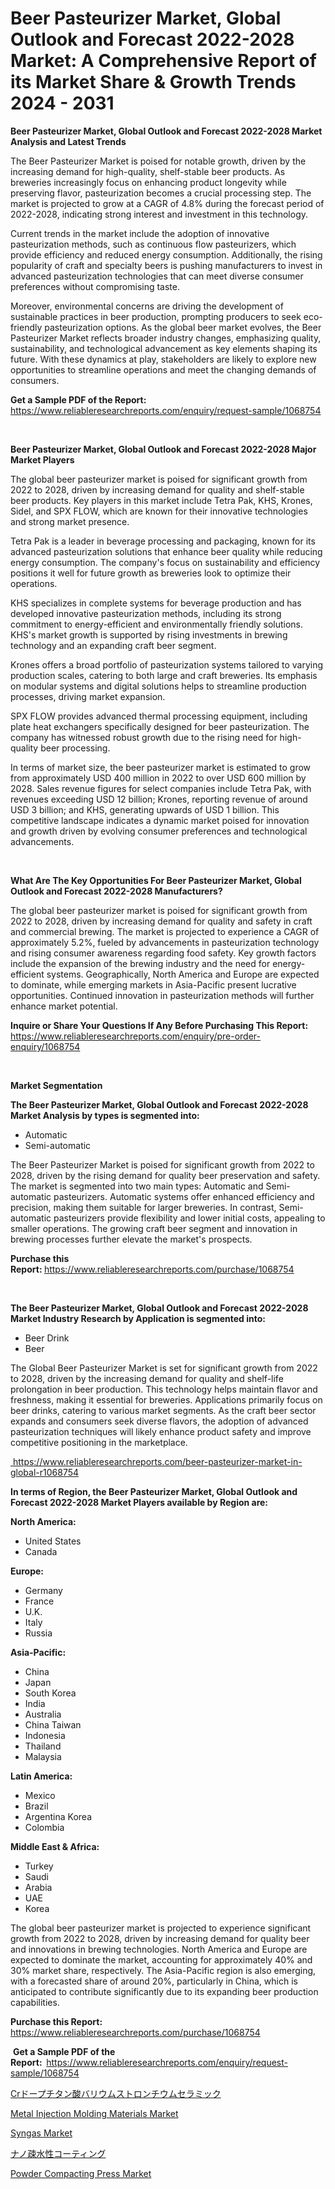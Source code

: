 <p><h1>Beer Pasteurizer Market, Global Outlook and Forecast 2022-2028 Market: A Comprehensive Report of its Market Share & Growth Trends 2024 - 2031</h1></p><p><strong>Beer Pasteurizer Market, Global Outlook and Forecast 2022-2028 Market Analysis and Latest Trends</strong></p>
<p><p>The Beer Pasteurizer Market is poised for notable growth, driven by the increasing demand for high-quality, shelf-stable beer products. As breweries increasingly focus on enhancing product longevity while preserving flavor, pasteurization becomes a crucial processing step. The market is projected to grow at a CAGR of 4.8% during the forecast period of 2022-2028, indicating strong interest and investment in this technology.</p><p>Current trends in the market include the adoption of innovative pasteurization methods, such as continuous flow pasteurizers, which provide efficiency and reduced energy consumption. Additionally, the rising popularity of craft and specialty beers is pushing manufacturers to invest in advanced pasteurization technologies that can meet diverse consumer preferences without compromising taste. </p><p>Moreover, environmental concerns are driving the development of sustainable practices in beer production, prompting producers to seek eco-friendly pasteurization options. As the global beer market evolves, the Beer Pasteurizer Market reflects broader industry changes, emphasizing quality, sustainability, and technological advancement as key elements shaping its future. With these dynamics at play, stakeholders are likely to explore new opportunities to streamline operations and meet the changing demands of consumers.</p></p>
<p><strong>Get a Sample PDF of the Report:&nbsp;</strong> <a href="https://www.reliableresearchreports.com/enquiry/request-sample/1068754">https://www.reliableresearchreports.com/enquiry/request-sample/1068754</a></p>
<p>&nbsp;</p>
<p><strong>Beer Pasteurizer Market, Global Outlook and Forecast 2022-2028 Major Market Players</strong></p>
<p><p>The global beer pasteurizer market is poised for significant growth from 2022 to 2028, driven by increasing demand for quality and shelf-stable beer products. Key players in this market include Tetra Pak, KHS, Krones, Sidel, and SPX FLOW, which are known for their innovative technologies and strong market presence.</p><p>Tetra Pak is a leader in beverage processing and packaging, known for its advanced pasteurization solutions that enhance beer quality while reducing energy consumption. The company's focus on sustainability and efficiency positions it well for future growth as breweries look to optimize their operations.</p><p>KHS specializes in complete systems for beverage production and has developed innovative pasteurization methods, including its strong commitment to energy-efficient and environmentally friendly solutions. KHS's market growth is supported by rising investments in brewing technology and an expanding craft beer segment.</p><p>Krones offers a broad portfolio of pasteurization systems tailored to varying production scales, catering to both large and craft breweries. Its emphasis on modular systems and digital solutions helps to streamline production processes, driving market expansion.</p><p>SPX FLOW provides advanced thermal processing equipment, including plate heat exchangers specifically designed for beer pasteurization. The company has witnessed robust growth due to the rising need for high-quality beer processing.</p><p>In terms of market size, the beer pasteurizer market is estimated to grow from approximately USD 400 million in 2022 to over USD 600 million by 2028. Sales revenue figures for select companies include Tetra Pak, with revenues exceeding USD 12 billion; Krones, reporting revenue of around USD 3 billion; and KHS, generating upwards of USD 1 billion. This competitive landscape indicates a dynamic market poised for innovation and growth driven by evolving consumer preferences and technological advancements.</p></p>
<p>&nbsp;</p>
<p><strong>What Are The Key Opportunities For Beer Pasteurizer Market, Global Outlook and Forecast 2022-2028 Manufacturers?</strong></p>
<p><p>The global beer pasteurizer market is poised for significant growth from 2022 to 2028, driven by increasing demand for quality and safety in craft and commercial brewing. The market is projected to experience a CAGR of approximately 5.2%, fueled by advancements in pasteurization technology and rising consumer awareness regarding food safety. Key growth factors include the expansion of the brewing industry and the need for energy-efficient systems. Geographically, North America and Europe are expected to dominate, while emerging markets in Asia-Pacific present lucrative opportunities. Continued innovation in pasteurization methods will further enhance market potential.</p></p>
<p><strong>Inquire or Share Your Questions If Any Before Purchasing This Report:</strong> <a href="https://www.reliableresearchreports.com/enquiry/pre-order-enquiry/1068754">https://www.reliableresearchreports.com/enquiry/pre-order-enquiry/1068754</a></p>
<p>&nbsp;</p>
<p><strong>Market Segmentation</strong></p>
<p><strong>The Beer Pasteurizer Market, Global Outlook and Forecast 2022-2028 Market Analysis by types is segmented into:</strong></p>
<p><ul><li>Automatic</li><li>Semi-automatic</li></ul></p>
<p><p>The Beer Pasteurizer Market is poised for significant growth from 2022 to 2028, driven by the rising demand for quality beer preservation and safety. The market is segmented into two main types: Automatic and Semi-automatic pasteurizers. Automatic systems offer enhanced efficiency and precision, making them suitable for larger breweries. In contrast, Semi-automatic pasteurizers provide flexibility and lower initial costs, appealing to smaller operations. The growing craft beer segment and innovation in brewing processes further elevate the market's prospects.</p></p>
<p><strong>Purchase this Report:&nbsp;</strong><a href="https://www.reliableresearchreports.com/purchase/1068754">https://www.reliableresearchreports.com/purchase/1068754</a></p>
<p>&nbsp;</p>
<p><strong>The Beer Pasteurizer Market, Global Outlook and Forecast 2022-2028 Market Industry Research by Application is segmented into:</strong></p>
<p><ul><li>Beer Drink</li><li>Beer</li></ul></p>
<p><p>The Global Beer Pasteurizer Market is set for significant growth from 2022 to 2028, driven by the increasing demand for quality and shelf-life prolongation in beer production. This technology helps maintain flavor and freshness, making it essential for breweries. Applications primarily focus on beer drinks, catering to various market segments. As the craft beer sector expands and consumers seek diverse flavors, the adoption of advanced pasteurization techniques will likely enhance product safety and improve competitive positioning in the marketplace.</p></p>
<p><a href="https://www.reliableresearchreports.com/beer-pasteurizer-market-in-global-r1068754">&nbsp;https://www.reliableresearchreports.com/beer-pasteurizer-market-in-global-r1068754</a></p>
<p><strong>In terms of Region, the Beer Pasteurizer Market, Global Outlook and Forecast 2022-2028 Market Players available by Region are:</strong></p>
<p>
    <p> <strong> North America: </strong>
        <ul>
            <li>United States</li>
            <li>Canada</li>
        </ul>
        </p> 
    <p> <strong> Europe: </strong>
        <ul>
            <li>Germany</li>
            <li>France</li>
            <li>U.K.</li>
            <li>Italy</li>
            <li>Russia</li>
        </ul>
        </p> 
    <p> <strong> Asia-Pacific: </strong>
        <ul>
            <li>China</li>
            <li>Japan</li>
            <li>South Korea</li>
            <li>India</li>
            <li>Australia</li>
            <li>China Taiwan</li>
            <li>Indonesia</li>
            <li>Thailand</li>
            <li>Malaysia</li>
        </ul>
        </p> 
    <p> <strong> Latin America: </strong>
        <ul>
            <li>Mexico</li>
            <li>Brazil</li>
            <li>Argentina Korea</li>
            <li>Colombia</li>
        </ul>
        </p> 
    <p> <strong> Middle East & Africa: </strong>
        <ul>
            <li>Turkey</li>
            <li>Saudi</li>
            <li>Arabia</li>
            <li>UAE</li>
            <li>Korea</li>
        </ul>
    </p>
    </p>
<p><p>The global beer pasteurizer market is projected to experience significant growth from 2022 to 2028, driven by increasing demand for quality beer and innovations in brewing technologies. North America and Europe are expected to dominate the market, accounting for approximately 40% and 30% market share, respectively. The Asia-Pacific region is also emerging, with a forecasted share of around 20%, particularly in China, which is anticipated to contribute significantly due to its expanding beer production capabilities.</p></p>
<p><strong>Purchase this Report: </strong><a href="https://www.reliableresearchreports.com/purchase/1068754">https://www.reliableresearchreports.com/purchase/1068754</a></p>
<p>&nbsp;<strong>Get a Sample PDF of the Report:&nbsp;&nbsp;</strong><a href="https://www.reliableresearchreports.com/enquiry/request-sample/1068754">https://www.reliableresearchreports.com/enquiry/request-sample/1068754</a></p>
<p><strong></strong></p>
<p><p><a href="https://medium.com/@shade463/cr-doped-barium-strontium-titanate-ceramic-market-%E3%81%AF-%E3%82%B3%E3%82%B9%E3%83%88%E7%AE%A1%E7%90%86%E3%81%A8%E5%8A%B9%E7%8E%87%E5%90%91%E4%B8%8A%E3%82%92%E5%84%AA%E5%85%88%E3%81%97%E3%81%BE%E3%81%99-b1ebdcc6e167">Crドープチタン酸バリウムストロンチウムセラミック</a></p><p><a href="https://issuu.com/reportprime-2/docs/metal-injection-molding-materials-m_e4fc9513c1bf2b">Metal Injection Molding Materials Market</a></p><p><a href="https://issuu.com/reportprime-2/docs/syngas-market-size-2030.pptx_beb2fcf70a3123">Syngas Market</a></p><p><a href="https://medium.com/@alonzomoenrt8956/nano-hydrophobic-coating-market-%E3%81%AF-%E3%82%B3%E3%82%B9%E3%83%88%E7%AE%A1%E7%90%86%E3%81%A8%E5%8A%B9%E7%8E%87%E5%90%91%E4%B8%8A%E3%82%92%E5%84%AA%E5%85%88%E3%81%97%E3%81%BE%E3%81%99-%E3%81%95%E3%82%89%E3%81%AB-%E5%A0%B1%E5%91%8A%E6%9B%B8%E3%81%AF%E5%B8%82%E5%A0%B4%E3%81%AE%E9%9C%80%E8%A6%81%E9%9D%A2%E3%81%A8%E4%BE%9B%E7%B5%A6%E9%9D%A2%E3%81%AE%E4%B8%A1%E6%96%B9%E3%82%92%E3%82%AB%E3%83%90%E3%83%BC%E3%81%97%E3%81%A6%E3%81%84%E3%81%BE%E3%81%99-nano-d4bb59f99a0a">ナノ疎水性コーティング</a></p><p><a href="https://medium.com/@brennakessler/global-powder-compacting-press-market-trends-forecasts-and-market-strategic-analysis-2024-2031-9b1231d748b7">Powder Compacting Press Market</a></p></p>